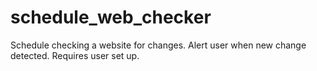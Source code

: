 # schedule_web_checker
Schedule checking a website for changes. Alert user when new change detected. Requires user set up. 

